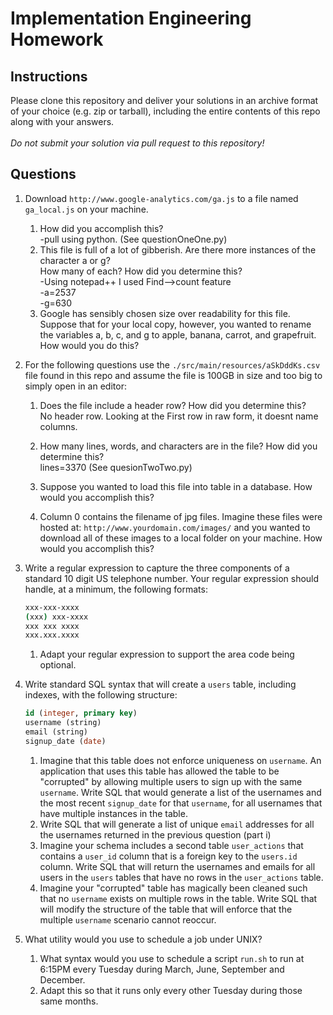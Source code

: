 # Implementation Engineering Homework

## Instructions

Please clone this repository and deliver your solutions in an archive format of your choice
(e.g. zip or tarball), including the entire contents of this repo along with your answers.<br/><br/>
_Do not submit your solution via pull request to this repository!_

## Questions

1. Download `http://www.google-analytics.com/ga.js` to a file named `ga_local.js` on your machine.

    1. How did you accomplish this?
    <br/>-pull using python. (See questionOneOne.py)
    1. This file is full of a lot of gibberish. Are there more instances of the character a or g?<br/>
    How many of each? How did you determine this?
    <br/>-Using notepad++ I used Find-->count feature
    <br/>-a=2537
    <br/>-g=630
    1. Google has sensibly chosen size over readability for this file. Suppose that for your local copy,
    however, you wanted to rename the variables a, b, c, and g to apple, banana, carrot, and grapefruit.
    How would you do this?
    

1. For the following questions use the `./src/main/resources/aSkDddKs.csv` file found in this repo and assume the
file is 100GB in size and too big to simply open in an editor:

    1. Does the file include a header row? How did you determine this?
    <br/>No header row. Looking at the First row in raw form, it doesnt name columns.
    1. How many lines, words, and characters are in the file? How did you determine this?
    <br/>lines=3370 (See quesionTwoTwo.py)
    
    1. Suppose you wanted to load this file into table in a database. How would you accomplish this?
    1. Column 0 contains the filename of jpg files. Imagine these files were hosted at: `http://www.yourdomain.com/images/`
    and you wanted to download all of these images to a local folder on your machine. How would you accomplish this?

1. Write a regular expression to capture the three components of a standard 10 digit US telephone number.
Your regular expression should handle, at a minimum, the following formats:

    ```bash
    xxx-xxx-xxxx
    (xxx) xxx-xxxx
    xxx xxx xxxx
    xxx.xxx.xxxx
    ```

    1. Adapt your regular expression to support the area code being optional.

1. Write standard SQL syntax that will create a `users` table, including indexes, with the following structure:

    ```sql
    id (integer, primary key)
    username (string)
    email (string)
    signup_date (date)
    ```

    1. Imagine that this table does not enforce uniqueness on `username`. An application that uses this table has allowed
    the table to be "corrupted" by allowing multiple users to sign up with the same `username`. Write SQL that would
    generate a list of the usernames and the most recent `signup_date` for that `username`, for all usernames that have
    multiple instances in the table.
    1. Write SQL that will generate a list of unique `email` addresses for all the usernames returned in the previous question
       (part i)
    1. Imagine your schema includes a second table `user_actions` that contains a `user_id` column that is a foreign key
    to the `users.id` column. Write SQL that will return the usernames and emails for all users in the `users` tables that
    have no rows in the `user_actions` table.
    1. Imagine your "corrupted" table has magically been cleaned such that no `username` exists on multiple rows in the table.
    Write SQL that will modify the structure of the table that will enforce that the multiple `username` scenario cannot reoccur.

1. What utility would you use to schedule a job under UNIX?

    1. What syntax would you use to schedule a script `run.sh` to run at 6:15PM every Tuesday during March, June,
    September and December.
    1. Adapt this so that it runs only every other Tuesday during those same months.
